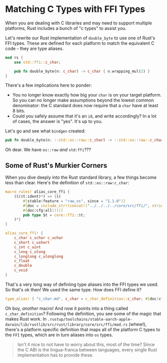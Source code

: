 # Matching C Types with FFI Types

When you are dealing with C libraries and may need to support multiple platforms, Rust includes a bunch of "c types" to assist you.

Let's rewrite our Rust implementation of `double_byte` to use one of Rust's FFI types. These are defined for each platform to match the equivalent C code - they are type aliases.

```rust
mod rs {
    use std::ffi::c_char;

    pub fn double_byte(n: c_char) -> c_char { n.wrapping_mul(2) }
}
```

There's a few implications here to ponder:

* You no longer know exactly how big your `char` is on your target platform. So you can no longer make assumptions beyond the lowest common denominator: the C standard does now require that a `char` have at least 8 bits.
* Could you safely assume that it's an `i8`, and write accordingly? In a lot of cases, the answer is "yes". It's up to you.

Let's go and see what `bindgen` created:

```rust
pub fn double_byte(n: ::std::os::raw::c_char) -> ::std::os::raw::c_char;
```

Oh dear. We have `os::raw` *and* `std:ffi`???

## Some of Rust's Murkier Corners

When you dive deeply into the Rust standard library, a few things become less than clear. Here's the definition of `std::os::raw:c_char`:

```rust
macro_rules! alias_core_ffi {
    ($($t:ident)*) => {$(
        #[stable(feature = "raw_os", since = "1.1.0")]
        #[doc = include_str!(concat!("../../../../core/src/ffi/", stringify!($t), ".md"))]
        #[doc(cfg(all()))]
        pub type $t = core::ffi::$t;
    )*}
}

alias_core_ffi! {
    c_char c_schar c_uchar
    c_short c_ushort
    c_int c_uint
    c_long c_ulong
    c_longlong c_ulonglong
    c_float
    c_double
    c_void
}
```

That's a very long way of definiing type aliases into the FFI types we used. So that's ok then! We used the same type. How does FFI define it?

```rust
type_alias! { "c_char.md", c_char = c_char_definition::c_char; #[doc(cfg(all()))] }
```

Oh boy, *another* macro! And now it points into a thing called `c_char_definition`? Following the definition, you see some of the magic that makes Rust work. In `.rustup/toolchains/stable-aarch-apple-darwin/lib/rustlib/src/rust/library/core/src/ffi/mod.rs` (whew!), there's a platform specific definition that maps all of the platform C types to the `FFI` types, which are in turn aliases into `os` types.

> Isn't it nice to not have to worry about this, most of the time? Since the C ABI is the lingua-franca between languages, every single Rust implementation has to provide these.
